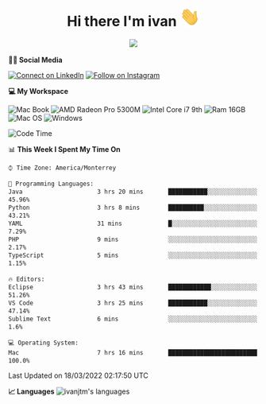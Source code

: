 <h1 align="center">Hi there I'm ivan <img src="https://raw.githubusercontent.com/ABSphreak/ABSphreak/master/gifs/Hi.gif" width="40px" /></h1>
<div align="center">
<img src="http://github-readme-streak-stats.herokuapp.com?user=ivanjtm&hide_border=true&background=00000000&border=FFFFFF00&sideNums=A8A8A8&sideLabels=A8A8A8&currStreakNum=FFC93C&dates=A8A8A8)](https://git.io/streak-stats"/>
</div>

**👦🏻 Social Media**

[![Connect on LinkedIn](https://img.shields.io/badge/LinkedIn-%230077B5.svg?&style=flat-square&logo=linkedin&logoColor=white)](https://www.linkedin.com/in/ivanjtm)
[![Follow on Instagram](https://img.shields.io/badge/Instagram-E4405F?style=flat-square&logo=instagram&logoColor=white)](https://www.instagram.com/ivanjtm)

**💻 My Workspace**

![Mac Book](https://img.shields.io/badge/Apple-MacBook_Pro_2019-999999?style=flat-square&logo=apple&logoColor=white)
![AMD Radeon Pro 5300M](https://img.shields.io/badge/AMD-Radeon_Pro_5300M-ED1C24?style=flat-square&logo=amd&logoColor=white)
![Intel Core i7 9th](https://img.shields.io/badge/Intel-Core_i7_9th-0071C5?style=flat-square&logo=intel&logoColor=white)
![Ram 16GB](https://img.shields.io/badge/RAM-16GB-230071C5?style=flat-square&logoColor=white)
![Mac OS](https://img.shields.io/badge/Mac%20OS-000000?style=flat-square&logo=apple&logoColor=white)
![Windows](https://img.shields.io/badge/Windows-0078D6?style=flat-square&logo=windows&logoColor=white)


<!--START_SECTION:waka-->
![Code Time](http://img.shields.io/badge/Code%20Time-638%20hrs%202%20mins-blue)

📊 **This Week I Spent My Time On** 

```text
⌚︎ Time Zone: America/Monterrey

💬 Programming Languages: 
Java                     3 hrs 20 mins       ███████████░░░░░░░░░░░░░░   45.96% 
Python                   3 hrs 8 mins        ██████████░░░░░░░░░░░░░░░   43.21% 
YAML                     31 mins             █░░░░░░░░░░░░░░░░░░░░░░░░   7.29% 
PHP                      9 mins              ░░░░░░░░░░░░░░░░░░░░░░░░░   2.17% 
TypeScript               5 mins              ░░░░░░░░░░░░░░░░░░░░░░░░░   1.15%

🔥 Editors: 
Eclipse                  3 hrs 43 mins       ████████████░░░░░░░░░░░░░   51.26% 
VS Code                  3 hrs 25 mins       ███████████░░░░░░░░░░░░░░   47.14% 
Sublime Text             6 mins              ░░░░░░░░░░░░░░░░░░░░░░░░░   1.6%

💻 Operating System: 
Mac                      7 hrs 16 mins       █████████████████████████   100.0%

```


 Last Updated on 18/03/2022 02:17:50 UTC
<!--END_SECTION:waka-->
**📈 Languages**
 ![ivanjtm's languages](https://wakatime.com/share/@ivanjtm/a32f83c6-d0c9-49a4-a5ae-d0440b950377.svg)
